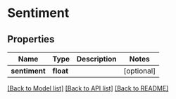 # Sentiment

## Properties
Name | Type | Description | Notes
------------ | ------------- | ------------- | -------------
**sentiment** | **float** |  | [optional] 

[[Back to Model list]](../README.md#documentation-for-models) [[Back to API list]](../README.md#documentation-for-api-endpoints) [[Back to README]](../README.md)


